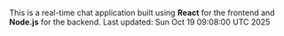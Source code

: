 This is a real-time chat application built using **React** for the frontend and **Node.js** for the backend.
Last updated: Sun Oct 19 09:08:00 UTC 2025
